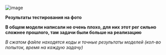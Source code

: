 ![image](https://github.com/user-attachments/assets/d62303bf-26bd-47d3-b827-79d75b8ba4b6)

**Результаты тестирования на фото**

**В общем модели написали не очень плохо, для них этот рег сильно сложнее прошлого, там задачи были больше на реализацию**

_В сжатом файле находятся коды и точные результаты моделей (кол-во попыток, время на каждую задачу)_
